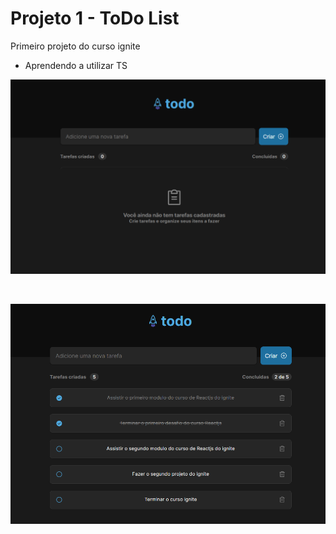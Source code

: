 # Projeto 1 - ToDo List

Primeiro projeto do curso ignite

- Aprendendo a utilizar TS

![](prints/screenshot1.png)

<br/>

![](prints/screenshot2.png)
